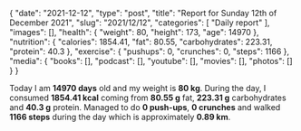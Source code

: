 {
    "date": "2021-12-12",
    "type": "post",
    "title": "Report for Sunday 12th of December 2021",
    "slug": "2021\/12\/12",
    "categories": [
        "Daily report"
    ],
    "images": [],
    "health": {
        "weight": 80,
        "height": 173,
        "age": 14970
    },
    "nutrition": {
        "calories": 1854.41,
        "fat": 80.55,
        "carbohydrates": 223.31,
        "protein": 40.3
    },
    "exercise": {
        "pushups": 0,
        "crunches": 0,
        "steps": 1166
    },
    "media": {
        "books": [],
        "podcast": [],
        "youtube": [],
        "movies": [],
        "photos": []
    }
}

Today I am <strong>14970 days</strong> old and my weight is <strong>80 kg</strong>. During the day, I consumed <strong>1854.41 kcal</strong> coming from <strong>80.55 g</strong> fat, <strong>223.31 g</strong> carbohydrates and <strong>40.3 g</strong> protein. Managed to do <strong>0 push-ups</strong>, <strong>0 crunches</strong> and walked <strong>1166 steps</strong> during the day which is approximately <strong>0.89 km</strong>.